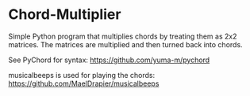 ﻿# Chord-Multiplier

Simple Python program that multiplies chords by treating them as 2x2 matrices. The matrices are multiplied and then turned back into chords.

See PyChord for syntax: https://github.com/yuma-m/pychord

musicalbeeps is used for playing the chords: https://github.com/MaelDrapier/musicalbeeps
